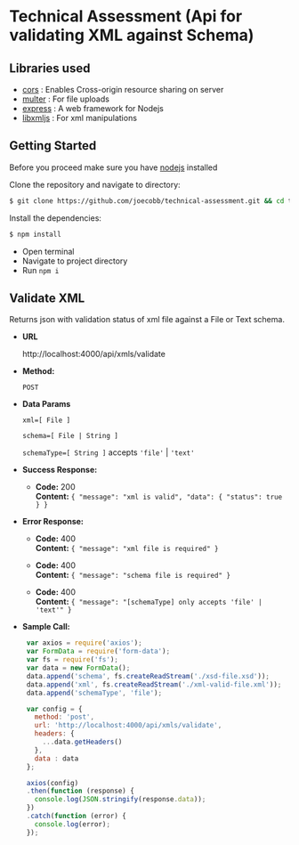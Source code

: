 # Technical Assessment (Api for validating XML against Schema)

## Libraries used
- [cors](https://www.npmjs.com/package/cors) : Enables Cross-origin resource sharing on server
- [multer](https://www.npmjs.com/package/multer) : For file uploads
- [express](https://www.npmjs.com/package/express) : A web framework for Nodejs
- [libxmljs](https://github.com/libxmljs/libxmljs/wiki) : For xml manipulations

## Getting Started


 Before you proceed make sure you have [nodejs](https://nodejs.org/en/) installed
 
 
Clone the repository and navigate to directory:

```bash
$ git clone https://github.com/joecobb/technical-assessment.git && cd technical-assessment
```

Install the dependencies:

```bash
$ npm install
```
- Open terminal
- Navigate to project directory
- Run `npm i`

## Validate XML

  Returns json with validation status of xml file against a File or Text schema.

* **URL**

  http://localhost:4000/api/xmls/validate

* **Method:**

  `POST`

* **Data Params**

  `xml=[ File ]`
  
  `schema=[ File | String ]`

  `schemaType=[ String ]`  accepts `'file'` | `'text'`

* **Success Response:**

  * **Code:** 200 <br />
    **Content:** `{
    "message": "xml is valid",
    "data": {
        "status": true
    }
}`
 
* **Error Response:**

  * **Code:** 400 <br />
    **Content:** `{
    "message": "xml file is required"
}`


  * **Code:** 400 <br />
    **Content:** `{
    "message": "schema file is required"
}`


  * **Code:** 400 <br />
    **Content:** `{
    "message": "[schemaType] only accepts 'file' | 'text'"
}`


 
* **Sample Call:**

  ```javascript
   var axios = require('axios');
   var FormData = require('form-data');
   var fs = require('fs');
   var data = new FormData();
   data.append('schema', fs.createReadStream('./xsd-file.xsd'));
   data.append('xml', fs.createReadStream('./xml-valid-file.xml'));
   data.append('schemaType', 'file');

   var config = {
     method: 'post',
     url: 'http://localhost:4000/api/xmls/validate',
     headers: { 
       ...data.getHeaders()
     },
     data : data
   };

   axios(config)
   .then(function (response) {
     console.log(JSON.stringify(response.data));
   })
   .catch(function (error) {
     console.log(error);
   });
  ```
  
